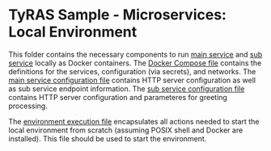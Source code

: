 # TyRAS Sample - Microservices: Local Environment

This folder contains the necessary components to run [main service](../code/components/service-main) and [sub service](../code/components/service-sub) locally as Docker containers.
The [Docker Compose file](./docker-compose.yml) contains the definitions for the services, configuration (via secrets), and networks.
The [main service configuration file](./service-main.json) contains HTTP server configuration as well as sub service endpoint information.
The [sub service configuration file](./service-sub.json) contains HTTP server configuration and parameteres for greeting processing.

The [environment execution file](./run-dev-environment.sh) encapsulates all actions needed to start the local environment from scratch (assuming POSIX shell and Docker are installed).
This file should be used to start the environment.